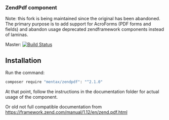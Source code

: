 ### ZendPdf component

Note: this fork is being maintained since the original has been abandoned. 
The primary purpose is to add support for AcroForms (PDF forms and fields) 
and abandon usage deprecated zendframework components instead of laminas. 

Master: [![Build Status](https://travis-ci.com/mentax/ZendPdf.svg?branch=master)](https://travis-ci.com/github/mentax/ZendPdf)

## Installation
Run the command:

```bash
composer require "mentax/zendpdf": "^2.1.0"
```

At that point, follow the instructions in the documentation folder for actual
usage of the component.

Or old not full compatible documentation from https://framework.zend.com/manual/1.12/en/zend.pdf.html
